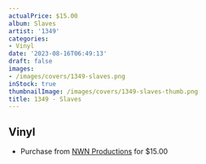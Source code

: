 ```yaml
---
actualPrice: $15.00
album: Slaves
artist: '1349'
categories:
- Vinyl
date: '2023-08-16T06:49:13'
draft: false
images:
- /images/covers/1349-slaves.png
inStock: true
thumbnailImage: /images/covers/1349-slaves-thumb.png
title: 1349 - Slaves
---
```


## Vinyl
* Purchase from [NWN Productions](http://shop.nwnprod.com/index.php?route=product/product&path=76&product_id=38434&sort=pd.name&order=ASC) for $15.00
